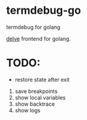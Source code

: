termdebug-go
============

termdebug for golang

[delve](https://github.com/go-delve/delve) frontend for golang.


# TODO:
- restore state after exit
1. save breakpoints
2. show local variables
3. show backtrace
4. show logs
